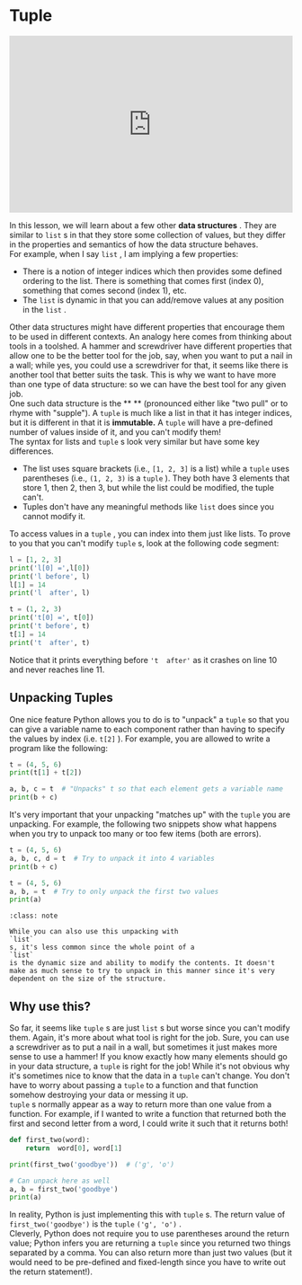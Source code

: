 # Tuple

<div style="position: relative; padding-bottom: 62.5%; height: 0;">
    <iframe src="https://www.loom.com/share/d82da2364b0542b69f8bdb8aca4cfe40?sharedAppSource=personal_library" frameborder="0" webkitallowfullscreen mozallowfullscreen allowfullscreen style="position: absolute; top: 0; left: 0; width: 100%; height: 100%;"></iframe>
</div>

In this lesson, we will learn about a few other **data structures** . They are similar to `list` s in that they store some collection of values, but they differ in the properties and semantics of how the data structure behaves.  
For example, when I say `list` , I am implying a few properties:  
-  There is a notion of integer indices which then provides some defined ordering to the list. There is something that comes first (index 0), something that comes second (index 1), etc.  
-  The     `list`     is dynamic in that you can add/remove values at any position in the     `list`     .  

Other data structures might have different properties that encourage them to be used in different contexts. An analogy here comes from thinking about tools in a toolshed. A hammer and screwdriver have different properties that allow one to be the better tool for the job, say, when you want to put a nail in a wall; while yes, you could use a screwdriver for that, it seems like there is another tool that better suits the task. This is why we want to have more than one type of data structure: so we can have the best tool for any given job.  
One such data structure is the **
			** (pronounced either like "two pull" or to rhyme with "supple"). A `tuple` is much like a list in that it has integer indices, but it is different in that it is **immutable.** A `tuple` will have a pre-defined number of values inside of it, and you can't modify them!  
The syntax for lists and `tuple` s look very similar but have some key differences.  
-  The list uses square brackets (i.e.,     `[1, 2, 3]`     is a list) while a     `tuple`     uses parentheses (i.e.,     `(1, 2, 3)`     is a     `tuple`     ). They both have 3 elements that store 1, then 2, then 3, but while the list could be modified, the tuple can't.  
-  Tuples don't have any meaningful methods like     `list`     does since you cannot modify it.  

To access values in a `tuple` , you can index into them just like lists. To prove to you that you can't modify `tuple` s, look at the following code segment:  
```py
l = [1, 2, 3]
print('l[0] =',l[0])
print('l before', l)
l[1] = 14
print('l  after', l)

t = (1, 2, 3)
print('t[0] =', t[0])
print('t before', t)
t[1] = 14
print('t  after', t)
```

Notice that it prints everything before `'t  after'` as it crashes on line 10 and never reaches line 11.  
##  Unpacking Tuples  

One nice feature Python allows you to do is to "unpack" a `tuple` so that you can give a variable name to each component rather than having to specify the values by index (i.e. `t[2]` ). For example, you are allowed to write a program like the following:  
```py
t = (4, 5, 6)
print(t[1] + t[2])

a, b, c = t  # "Unpacks" t so that each element gets a variable name
print(b + c)
```

It's very important that your unpacking "matches up" with the `tuple` you are unpacking. For example, the following two snippets show what happens when you try to unpack too many or too few items (both are errors).  
```py
t = (4, 5, 6)
a, b, c, d = t  # Try to unpack it into 4 variables
print(b + c)
```

```py
t = (4, 5, 6)
a, b, = t  # Try to only unpack the first two values
print(a)
```


```{admonition} Note
:class: note

While you can also use this unpacking with
`list`
s, it's less common since the whole point of a
`list`
is the dynamic size and ability to modify the contents. It doesn't make as much sense to try to unpack in this manner since it's very dependent on the size of the structure.

```

##  Why use this?  

So far, it seems like `tuple` s are just `list` s but worse since you can't modify them. Again, it's more about what tool is right for the job. Sure, you can use a screwdriver as to put a nail in a wall, but sometimes it just makes more sense to use a hammer! If you know exactly how many elements should go in your data structure, a `tuple` is right for the job! While it's not obvious why it's sometimes nice to know that the data in a `tuple` can't change. You don't have to worry about passing a `tuple` to a function and that function somehow destroying your data or messing it up.  
`tuple` s normally appear as a way to return more than one value from a function. For example, if I wanted to write a function that returned both the first and second letter from a word, I could write it such that it returns both!  
```py
def first_two(word):
    return  word[0], word[1]

print(first_two('goodbye'))  # ('g', 'o')

# Can unpack here as well
a, b = first_two('goodbye')
print(a)
```

In reality, Python is just implementing this with `tuple` s. The return value of `first_two('goodbye')` is the `tuple`  `('g', 'o')` .  
Cleverly, Python does not require you to use parentheses around the return value; Python infers you are returning a `tuple` since you returned two things separated by a comma. You can also return more than just two values (but it would need to be pre-defined and fixed-length since you have to write out the return statement!).  
